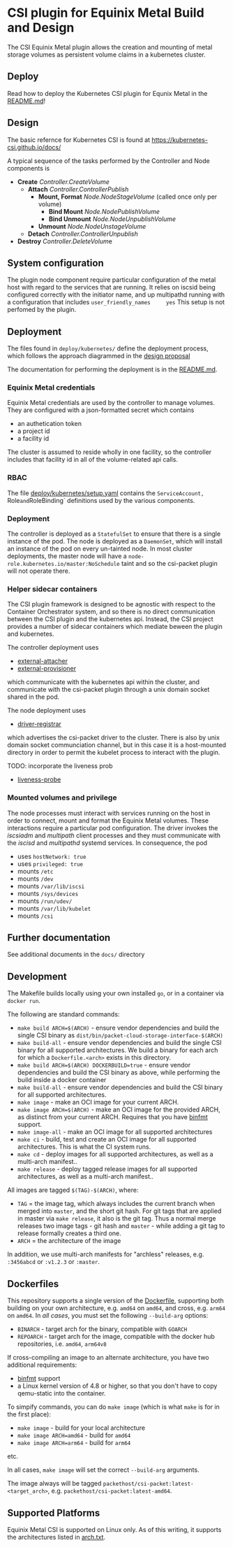 # CSI plugin for Equinix Metal Build and Design

The CSI Equinix Metal plugin allows the creation and mounting of metal storage volumes as
persistent volume claims in a kubernetes cluster.

## Deploy
Read how to deploy the Kubernetes CSI plugin for Equnix Metal in the [README.md](./README.md)!

## Design
The basic refernce for Kubernetes CSI is found at https://kubernetes-csi.github.io/docs/

A typical sequence of the tasks performed by the Controller and Node components is

 - **Create**          *Controller.CreateVolume*
    - **Attach**       *Controller.ControllerPublish*
        - **Mount, Format**   *Node.NodeStageVolume* (called once only per volume)
            - **Bind Mount**   *Node.NodePublishVolume*
            - **Bind Unmount** *Node.NodeUnpublishVolume*
        - **Unmount**          *Node.NodeUnstageVolume*
    - **Detach**       *Controller.ControllerUnpublish*
 - **Destroy**         *Controller.DeleteVolum*e


## System configuration

The plugin node component require particular configuration of the metal host with regard to the services that are running.
It relies on iscsid being configured correctly with the initiator name, and up multipathd running with a configuration that includes `user_friendly_names     yes`  This setup is not perfomed by the plugin.

## Deployment

The files found in `deploy/kubernetes/` define the deployment process, which follows the approach diagrammed in the [design proposal](https://github.com/kubernetes/community/blob/master/contributors/design-proposals/storage/container-storage-interface.md#recommended-mechanism-for-deploying-csi-drivers-on-kubernetes)

The documentation for performing the deployment is in the [README.md](./README.md).

### Equinix Metal credentials

Equinix Metal credentials are used by the controller to manage volumes.  They are configured with a json-formatted secret which contains

* an authetication token
* a project id
* a facility id

The cluster is assumed to reside wholly in one facility, so the controller includes that facility id in all of the volume-related api calls.

### RBAC

The file [deploy/kubernetes/setup.yaml](./deploy/kubernetes/setup.yaml) contains the `ServiceAccount, `Role` and `RoleBinding` definitions used by the various components.

### Deployment

The controller is deployed as a `StatefulSet` to ensure that there is a single instance of the pod.  The node is deployed as a `DaemonSet`, which will install an instance of the pod on every un-tainted node.  In most cluster deployments, the master node will have a `node-role.kubernetes.io/master:NoSchedule` taint and so the csi-packet plugin will not operate there.

### Helper sidecar containers

The CSI plugin framework is designed to be agnostic with respect to the Container Orchestrator system, and so there is no direct communication between the CSI plugin and the kubernetes api.  Instead, the CSI project provides a number of sidecar containers which mediate beween the plugin and kubernetes.

The controller deployment uses

  * [external-attacher](https://github.com/kubernetes-csi/external-attacher)
  * [external-provisioner](https://github.com/kubernetes-csi/external-provisioner)

which communicate with the kubernetes api within the cluster, and communicate with the csi-packet plugin through a unix domain socket shared in the pod.

The node deployment uses

  * [driver-registrar](https://github.com/kubernetes-csi/driver-registrar)

which advertises the csi-packet driver to the cluster.  There is also by unix domain socket communciation channel, but in this case it is a host-mounted directory in order to permit the kubelet process to interact with the plugin.

TODO: incorporate the liveness prob

* [liveness-probe](https://github.com/kubernetes-csi/livenessprobe)

### Mounted volumes and privilege

The node processes must interact with services running on the host in order to connect, mount and format the Equinix Metal volumes. These interactions require a particular pod configuration.  The driver invokes the *iscsiadm* and *multipath* client processes and they must communicate with the *iscisd* and *multipathd* systemd services.  In consequence, the pod
 - uses `hostNetwork: true`
 - uses `privileged: true`
 - mounts `/etc`
 - mounts `/dev`
 - mounts `/var/lib/iscsi`
 - mounts `/sys/devices`
 - mounts `/run/udev/`
 - mounts `/var/lib/kubelet`
 - mounts `/csi`


## Further documentation

See additional documents in the `docs/` directory

## Development
The Makefile builds locally using your own installed `go`, or in a container via `docker run`.

The following are standard commands:

* `make build ARCH=$(ARCH)` - ensure vendor dependencies and build the single CSI binary as `dist/bin/packet-cloud-storage-interface-$(ARCH)`
* `make build-all` - ensure vendor dependencies and build the single CSI binary for all supported architectures. We build a binary for each arch for which a `Dockerfile.<arch>` exists in this directory.
* `make build ARCH=$(ARCH) DOCKERBUILD=true` - ensure vendor dependencies and build the CSI binary as above, while performing the build inside a docker container
* `make build-all` - ensure vendor dependencies and build the CSI binary for all supported architectures.
* `make image` - make an OCI image for your current ARCH.
* `make image ARCH=$(ARCH)` - make an OCI image for the provided ARCH, as distinct from your current ARCH. Requires that you have [binfmt](https://en.wikipedia.org/wiki/Binfmt_misc) support.
* `make image-all` - make an OCI image for all supported architectures
* `make ci` - build, test and create an OCI image for all supported architectures. This is what the CI system runs.
* `make cd` - deploy images for all supported architectures, as well as a multi-arch manifest..
* `make release` - deploy tagged release images for all supported architectures, as well as a multi-arch manifest..

All images are tagged `$(TAG)-$(ARCH)`, where:

* `TAG` = the image tag, which always includes the current branch when merged into `master`, and the short git hash. For git tags that are applied in master via `make release`, it also is the git tag. Thus a normal merge releases two image tags - git hash and `master` - while adding a git tag to release formally creates a third one.
* `ARCH` = the architecture of the image

In addition, we use multi-arch manifests for "archless" releases, e.g. `:3456abcd` or `:v1.2.3` or `:master`.

## Dockerfiles

This repository supports a single version of the [Dockerfile](./Dockerfile), supporting both building on your own architecture, e.g. `amd64` on `amd64`, and cross, e.g. `arm64` on `amd64`. In _all cases_, you must set the following `--build-arg` options:

* `BINARCH` - target arch for the binary, compatible with `GOARCH`
* `REPOARCH` - target arch for the image, compatible with the docker hub repositories, i.e. `amd64`, `arm64v8`

If cross-compiling an image to an alternate architecture, you have two additional requirements:

* [binfmt](https://en.wikipedia.org/wiki/Binfmt_misc) support
* a Linux kernel version of 4.8 or higher, so that you don't have to copy qemu-static into the container.

To simpify commands, you can do `make image` (which is what `make` is for in the first place):

* `make image` - build for your local architecture
* `make image ARCH=amd64` - build for `amd64`
* `make image ARCH=arm64` - build for `arm64`

etc.

In all cases, `make image` will set the correct `--build-arg` arguments.

The image always will be tagged `packethost/csi-packet:latest-<target_arch>`, e.g. `packethost/csi-packet:latest-amd64`.

## Supported Platforms

Equinix Metal CSI is supported on Linux only. As of this writing, it supports the architectures listed in [arch.txt](./arch.txt).
